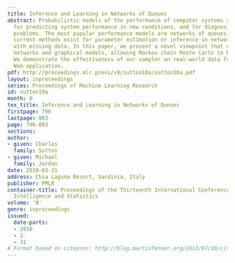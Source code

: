 ```yaml
---
title: Inference and Learning in Networks of Queues
abstract: Probabilistic models of the performance of computer systems are useful both
  for predicting system performance in new conditions, and for diagnosing past performance
  problems. The most popular performance models are networks of queues. However, no
  current methods exist for parameter estimation or inference in networks of queues
  with missing data. In this paper, we present a novel viewpoint that combines queueing
  networks and graphical models, allowing Markov chain Monte Carlo to be applied.
  We demonstrate the effectiveness of our sampler on real-world data from a benchmark
  Web application.
pdf: http://proceedings.mlr.press/v9/sutton10a/sutton10a.pdf
layout: inproceedings
series: Proceedings of Machine Learning Research
id: sutton10a
month: 0
tex_title: Inference and Learning in Networks of Queues
firstpage: 796
lastpage: 803
page: 796-803
sections: 
author:
- given: Charles
  family: Sutton
- given: Michael
  family: Jordan
date: 2010-03-31
address: Chia Laguna Resort, Sardinia, Italy
publisher: PMLR
container-title: Proceedings of the Thirteenth International Conference on Artificial
  Intelligence and Statistics
volume: '9'
genre: inproceedings
issued:
  date-parts:
  - 2010
  - 3
  - 31
# Format based on citeproc: http://blog.martinfenner.org/2013/07/30/citeproc-yaml-for-bibliographies/
---
```

